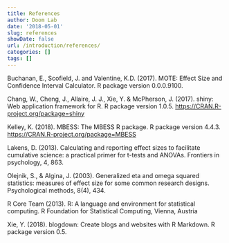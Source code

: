 ```yaml
---
title: References
author: Doom Lab
date: '2018-05-01'
slug: references
showDate: false
url: /introduction/references/
categories: []
tags: []
---
```


Buchanan, E., Scofield, J. and Valentine, K.D. (2017). MOTE: Effect Size and Confidence Interval Calculator. R 
package version 0.0.0.9100.

Chang, W., Cheng, J., Allaire, J. J., Xie, Y. & McPherson, J. (2017). shiny: Web application framework for R. R package version 1.0.5. https://CRAN.R-project.org/package=shiny   

Kelley, K. (2018). MBESS: The MBESS R package. R package version 4.4.3. https://CRAN.R-project.org/package=MBESS   

Lakens, D. (2013). Calculating and reporting effect sizes to facilitate cumulative science: a practical primer for t-tests and ANOVAs. Frontiers in psychology, 4, 863.   

Olejnik, S., & Algina, J. (2003). Generalized eta and omega squared statistics: measures of effect size for some common research designs. Psychological methods, 8(4), 434.   

R Core Team (2013). R: A language and environment for statistical computing. R Foundation for Statistical Computing, Vienna, Austria   

Xie, Y. (2018). blogdown: Create blogs and websites with R Markdown. R package version 0.5.